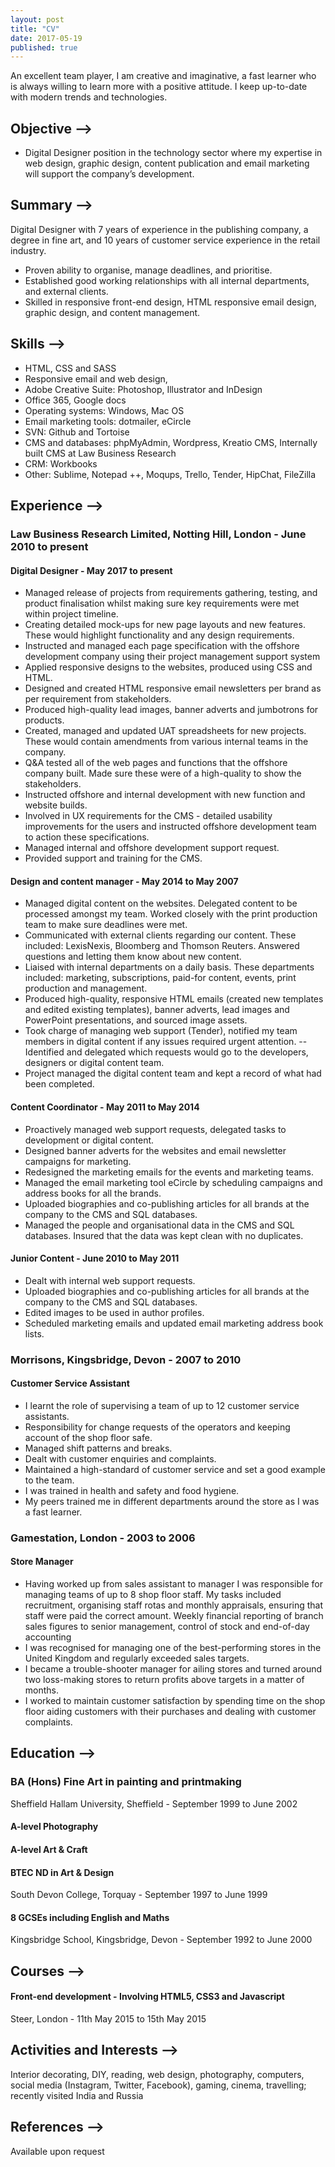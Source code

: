 ```yaml
---
layout: post
title: "CV"
date: 2017-05-19
published: true
---
```


An excellent team player, I am creative and imaginative, a fast learner who is always willing to learn more with a positive attitude. I keep up-to-date with modern trends and technologies.

## Objective ⟶
- Digital Designer position in the technology sector where my expertise in web design, graphic design, content publication and email marketing will support the company’s development.

## Summary ⟶
Digital Designer with 7 years of experience in the publishing company, a degree in fine art, and 10 years of customer service experience in the retail industry.
- Proven ability to organise, manage deadlines, and prioritise.
- Established good working relationships with all internal departments, and external clients.
- Skilled in responsive front-end design, HTML responsive email design, graphic design, and content management.
## Skills ⟶  
- HTML, CSS and SASS
- Responsive email and web design, 
- Adobe Creative Suite: Photoshop, Illustrator and InDesign 
- Office 365, Google docs
- Operating systems: Windows, Mac OS
- Email marketing tools: dotmailer, eCircle
- SVN: Github and Tortoise
- CMS and databases: phpMyAdmin, Wordpress, Kreatio CMS, Internally built CMS at Law Business Research
- CRM: Workbooks
- Other: Sublime, Notepad ++, Moqups, Trello, Tender, HipChat, FileZilla

## Experience ⟶
### Law Business Research Limited, Notting Hill, London - June 2010 to present
#### Digital Designer - May 2017 to present
 
- Managed release of projects from requirements gathering, testing, and product finalisation whilst making sure key requirements were met within project timeline.
- Creating detailed mock-ups for new page layouts and new features. These would highlight functionality and any design requirements.
- Instructed and managed each page specification with the offshore development company using their project management support system
- Applied responsive designs to the websites, produced using CSS and HTML.
- Designed and created HTML responsive email newsletters per brand as per requirement from stakeholders.
- Produced high-quality lead images, banner adverts and jumbotrons for products.
- Created, managed and updated UAT spreadsheets for new projects. These would contain amendments from various internal teams in the company.
- Q&A tested all of the web pages and functions that the offshore company built. Made sure these were of a high-quality to show the stakeholders.
- Instructed offshore and internal development with new function and website builds.
- Involved in UX requirements for the CMS - detailed usability improvements for the users and instructed offshore development team to action these specifications.
- Managed internal and offshore development support request.
- Provided support and training for the CMS.
 
#### Design and content manager - May 2014 to May 2007
- Managed digital content on the websites. Delegated content to be processed amongst my team. Worked closely with the print production team to make sure deadlines were met.
- Communicated with external clients regarding our content. These included: LexisNexis, Bloomberg and Thomson Reuters. Answered questions and letting them know about new content.
- Liaised with internal departments on a daily basis. These departments included: marketing,  subscriptions, paid-for content, events, print production and management.
- Produced high-quality, responsive HTML emails (created new templates and edited existing templates), banner adverts, lead images and PowerPoint presentations, and sourced image assets.
- Took charge of managing web support (Tender), notified my team members in digital content if any issues required urgent attention. --Identified and delegated which requests would go to the developers, designers or digital content team.
- Project managed the digital content team and kept a record of what had been completed.
 
#### Content Coordinator - May 2011 to May 2014
- Proactively managed web support requests, delegated tasks to development or digital content.
- Designed banner adverts for the websites and email newsletter campaigns for marketing.
- Redesigned the marketing emails for the events and marketing teams.
- Managed the email marketing tool eCircle by scheduling campaigns and address books for all the brands.
- Uploaded biographies and co-publishing articles for all brands at the company to the CMS and SQL databases.
- Managed the people and organisational data in the CMS and SQL databases. Insured that the data was kept clean with no duplicates.
 
#### Junior Content - June 2010 to May 2011
- Dealt with internal web support requests.
- Uploaded biographies and co-publishing articles for all brands at the company to the CMS and SQL databases.
- Edited images to be used in author profiles.
- Scheduled marketing emails and updated email marketing address book lists.
 
### Morrisons, Kingsbridge, Devon - 2007 to 2010
#### Customer Service Assistant
- I learnt the role of supervising a team of up to 12 customer service assistants.
- Responsibility for change requests of the operators and keeping account of the shop floor safe.
- Managed shift patterns and breaks.
- Dealt with customer enquiries and complaints.
- Maintained a high-standard of customer service and set a good example to the team.
- I was trained in health and safety and food hygiene.
- My peers trained me in different departments around the store as I was a fast learner.
 
### Gamestation, London - 2003 to 2006
#### Store Manager 
- Having worked up from sales assistant to manager I was responsible for managing teams of up to 8 shop floor staff. My tasks included recruitment, organising staff rotas and monthly appraisals, ensuring that staff were paid the correct amount. Weekly financial reporting of branch sales figures to senior management, control of stock and end-of-day accounting
- I was recognised for managing one of the best-performing stores in the United Kingdom and regularly exceeded sales targets.
- I became a trouble-shooter manager for ailing stores and turned around two loss-making stores to return profits above targets in a matter of months.
- I worked to maintain customer satisfaction by spending time on the shop floor aiding customers with their purchases and dealing with customer complaints.

## Education ⟶
### BA (Hons) Fine Art in painting and printmaking
Sheffield Hallam University, Sheffield - September 1999 to June 2002
 
#### A-level Photography 
#### A-level Art & Craft
#### BTEC ND in Art & Design
South Devon College, Torquay - September 1997 to June 1999
 
#### 8 GCSEs including English and Maths 
Kingsbridge School, Kingsbridge, Devon - September 1992 to June 2000
  
## Courses ⟶
#### Front-end development - Involving HTML5, CSS3 and Javascript
Steer, London - 11th May 2015 to 15th May 2015
## Activities and Interests ⟶
Interior decorating, DIY, reading, web design, photography, computers, social media (Instagram, Twitter, Facebook), gaming, cinema, travelling; recently visited India and Russia
## References ⟶
Available upon request
 
 
 
  
